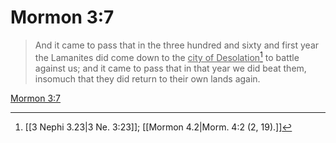 # Mormon 3:7

> And it came to pass that in the three hundred and sixty and first year the Lamanites did come down to the <u>city of Desolation</u>[^a] to battle against us; and it came to pass that in that year we did beat them, insomuch that they did return to their own lands again.

[Mormon 3:7](https://www.churchofjesuschrist.org/study/scriptures/bofm/morm/3?lang=eng&id=p7#p7)


[^a]: [[3 Nephi 3.23|3 Ne. 3:23]]; [[Mormon 4.2|Morm. 4:2 (2, 19).]]
